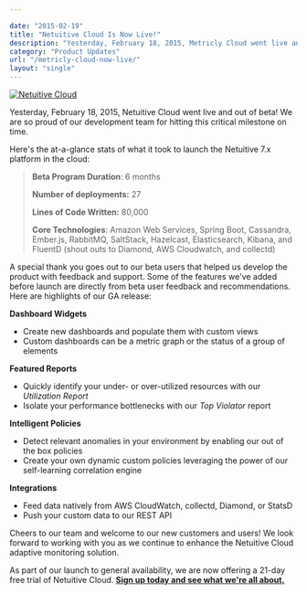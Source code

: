 ```yaml
---

date: "2015-02-19"
title: "Netuitive Cloud Is Now Live!"
description: "Yesterday, February 18, 2015, Metricly Cloud went live and out of beta! Here’s a look at what it took to launch the Netuitive 7.x platform in the cloud."
category: "Product Updates"
url: "/metricly-cloud-now-live/"
layout: "single"
---
```


[![Netuitive Cloud](https://www.metricly.com/wp-content/uploads/2016/03/celebrate-e1457534034602.png)](https://www.metricly.com/wp-content/uploads/2016/03/celebrate-e1457534034602.png)

Yesterday, February 18, 2015, Netuitive Cloud went live and out of beta!  We are so proud of our development team for hitting this critical milestone on time.

Here's the at-a-glance stats of what it took to launch the Netuitive 7.x platform in the cloud:

> **Beta Program Duration**:  6 months
>
> **Number of deployments:** 27
>
> **Lines of Code Written:** 80,000
>
> **Core Technologies**: Amazon Web Services, Spring Boot, Cassandra, Ember.js, RabbitMQ, SaltStack, Hazelcast, Elasticsearch, Kibana, and FluentD (shout outs to Diamond, AWS Cloudwatch, and collectd)

A special thank you goes out to our beta users that helped us develop the product with feedback and support.  Some of the features we've added before launch are directly from beta user feedback and recommendations.  Here are highlights of our GA release:

**Dashboard Widgets**

-   Create new dashboards and populate them with custom views
-   Custom dashboards can be a metric graph or the status of a group of elements

**Featured Reports**

-   Quickly identify your under- or over-utilized resources with our *Utilization Report*
-   Isolate your performance bottlenecks with our  *Top Violator* report

**Intelligent Policies**

-   Detect relevant anomalies in your environment by enabling our out of the box policies
-   Create your own dynamic custom policies leveraging the power of our self-learning correlation engine

**Integrations**

-   Feed data natively from AWS CloudWatch, collectd, Diamond, or StatsD
-   Push your custom data to our REST API

Cheers to our team and welcome to our new customers and users!  We look forward to working with you as we continue to enhance the Netuitive Cloud adaptive monitoring solution.

As part of our launch to general availability, we are now offering a 21-day free trial of Netuitive Cloud. **[Sign up today and see what we're all about.](https://www.metricly.com/signup "Sign Up for Netuitive Cloud")**
